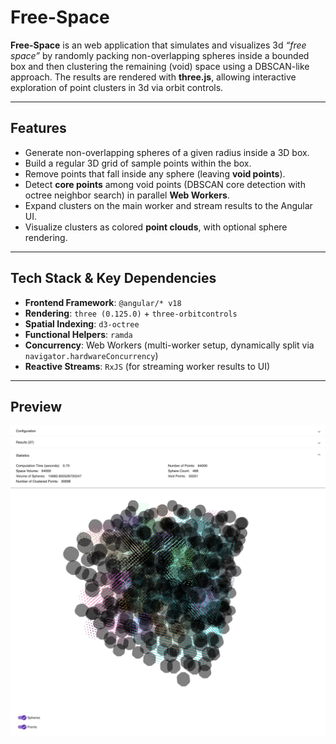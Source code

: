 # Free-Space

**Free-Space** is an web application that simulates and visualizes 3d *“free space”* by randomly packing non-overlapping spheres inside a bounded box and then clustering the remaining (void) space using a DBSCAN-like approach. The results are rendered with **three.js**, allowing interactive exploration of point clusters in 3d via orbit controls.

---

##  Features

- Generate non-overlapping spheres of a given radius inside a 3D box.  
- Build a regular 3D grid of sample points within the box.  
- Remove points that fall inside any sphere (leaving **void points**).  
- Detect **core points** among void points (DBSCAN core detection with octree neighbor search) in parallel **Web Workers**.  
- Expand clusters on the main worker and stream results to the Angular UI.  
- Visualize clusters as colored **point clouds**, with optional sphere rendering.  

---

##  Tech Stack & Key Dependencies

- **Frontend Framework**: `@angular/* v18`  
- **Rendering**: `three (0.125.0)` + `three-orbitcontrols`  
- **Spatial Indexing**: `d3-octree`  
- **Functional Helpers**: `ramda`  
- **Concurrency**: Web Workers (multi-worker setup, dynamically split via `navigator.hardwareConcurrency`)  
- **Reactive Streams**: `RxJS` (for streaming worker results to UI)  

---

##  Preview

![img.png](img.png)
